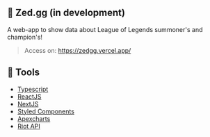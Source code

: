 ## 🔪 Zed.gg (in development) 
A web-app to show data about League of Legends summoner's and champion's!
> Access on: https://zedgg.vercel.app/

## 🔨 Tools
- [Typescript](https://www.typescriptlang.org/)
- [ReactJS](https://pt-br.reactjs.org/)
- [NextJS](https://nextjs.org/)
- [Styled Components](https://styled-components.com/)
- [Apexcharts](https://apexcharts.com/)
- [Riot API](https://developer.riotgames.com/)

